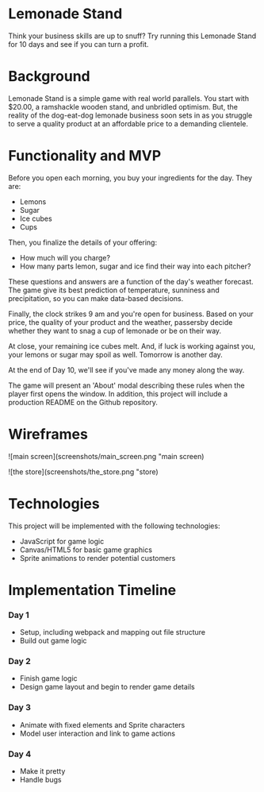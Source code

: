 # **Lemonade Stand**

Think your business skills are up to snuff? Try running this Lemonade Stand for 10 days and see if you can turn a profit.

# **Background**

Lemonade Stand is a simple game with real world parallels. You start with $20.00, a ramshackle wooden stand, and unbridled optimism. But, the reality of the dog-eat-dog lemonade business soon sets in as you struggle to serve a quality product at an affordable price to a demanding clientele.

# **Functionality and MVP**

Before you open each morning, you buy your ingredients for the day. They are:
* Lemons
* Sugar
* Ice cubes
* Cups

Then, you finalize the details of your offering:
* How much will you charge?
* How many parts lemon, sugar and ice find their way into each pitcher?

These questions and answers are a function of the day's weather forecast. The game give its best prediction of temperature, sunniness and precipitation, so you can make data-based decisions.

Finally, the clock strikes 9 am and you're open for business. Based on your price, the quality of your product and the weather, passersby decide whether they want to snag a cup of lemonade or be on their way.

At close, your remaining ice cubes melt. And, if luck is working against you, your lemons or sugar may spoil as well. Tomorrow is another day.

At the end of Day 10, we'll see if you've made any money along the way.

The game will present an 'About' modal describing these rules when the player first opens the window. In addition, this project will include a production README on the Github repository.

# **Wireframes**

![main screen](screenshots/main_screen.png "main screen)

![the store](screenshots/the_store.png "store)


# **Technologies**

This project will be implemented with the following technologies:
* JavaScript for game logic
* Canvas/HTML5 for basic game graphics
* Sprite animations to render potential customers

# **Implementation Timeline**

### Day 1
* Setup, including webpack and mapping out file structure
* Build out game logic

### Day 2
* Finish game logic
* Design game layout and begin to render game details

### Day 3
* Animate with fixed elements and Sprite characters
* Model user interaction and link to game actions

### Day 4
* Make it pretty
* Handle bugs
